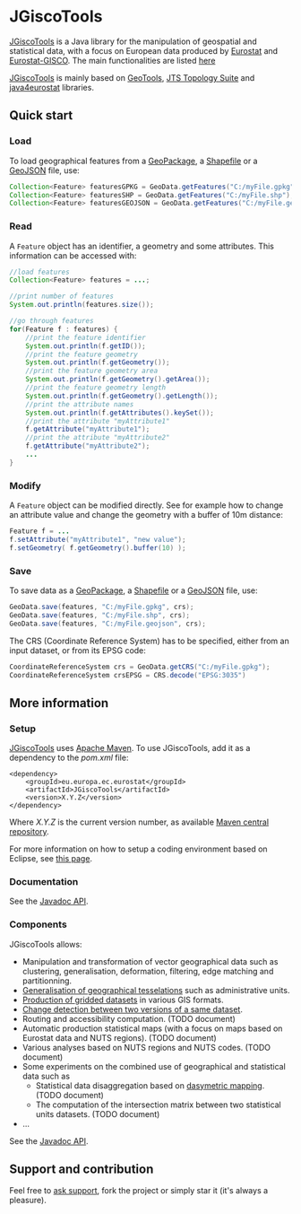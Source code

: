 # JGiscoTools

[JGiscoTools](https://github.com/eurostat/JGiscoTools) is a Java library for the manipulation of geospatial and statistical data, with a focus on European data produced by [Eurostat](http://ec.europa.eu/eurostat) and [Eurostat-GISCO](https://ec.europa.eu/eurostat/web/gisco). The main functionalities are listed [here](#components)

[JGiscoTools](https://github.com/eurostat/JGiscoTools) is mainly based on [GeoTools](http://www.geotools.org/), [JTS Topology Suite](https://locationtech.github.io/jts/) and [java4eurostat](https://github.com/eurostat/java4eurostat) libraries.

## Quick start

### Load

To load geographical features from a [GeoPackage](https://www.geopackage.org/), a [Shapefile](https://en.wikipedia.org/wiki/Shapefile) or a [GeoJSON](https://geojson.org/) file, use:

```java
Collection<Feature> featuresGPKG = GeoData.getFeatures("C:/myFile.gpkg");
Collection<Feature> featuresSHP = GeoData.getFeatures("C:/myFile.shp");
Collection<Feature> featuresGEOJSON = GeoData.getFeatures("C:/myFile.geojson");
```

### Read

A `Feature` object has an identifier, a geometry and some attributes. This information can be accessed with:

```java
//load features
Collection<Feature> features = ...;

//print number of features
System.out.println(features.size());

//go through features 
for(Feature f : features) {
	//print the feature identifier
	System.out.println(f.getID());
	//print the feature geometry
	System.out.println(f.getGeometry());
	//print the feature geometry area
	System.out.println(f.getGeometry().getArea());
	//print the feature geometry length
	System.out.println(f.getGeometry().getLength());
	//print the attribute names
	System.out.println(f.getAttributes().keySet());
	//print the attribute "myAttribute1"
	f.getAttribute("myAttribute1");
	//print the attribute "myAttribute2"
	f.getAttribute("myAttribute2");
	...
}
```

### Modify

A `Feature` object can be modified directly. See for example how to change an attribute value and change the geometry with a buffer of 10m distance:

```java
Feature f = ...
f.setAttribute("myAttribute1", "new value");
f.setGeometry( f.getGeometry().buffer(10) );
```

### Save

To save data as a [GeoPackage](https://www.geopackage.org/), a [Shapefile](https://en.wikipedia.org/wiki/Shapefile) or a [GeoJSON](https://geojson.org/) file, use:

```java
GeoData.save(features, "C:/myFile.gpkg", crs);
GeoData.save(features, "C:/myFile.shp", crs);
GeoData.save(features, "C:/myFile.geojson", crs);
```

The CRS (Coordinate Reference System) has to be specified, either from an input dataset, or from its EPSG code:

```java
CoordinateReferenceSystem crs = GeoData.getCRS("C:/myFile.gpkg");
CoordinateReferenceSystem crsEPSG = CRS.decode("EPSG:3035")
```

## More information

### Setup

[JGiscoTools](https://github.com/eurostat/JGiscoTools) uses [Apache Maven](http://maven.apache.org/). To use JGiscoTools, add it as a dependency to the *pom.xml* file:

```
<dependency>
	<groupId>eu.europa.ec.eurostat</groupId>
	<artifactId>JGiscoTools</artifactId>
	<version>X.Y.Z</version>
</dependency>
```

Where *X.Y.Z* is the current version number, as available [Maven central repository](https://search.maven.org/artifact/eu.europa.ec.eurostat/JGiscoTools).

For more information on how to setup a coding environment based on Eclipse, see [this page](https://github.com/eurostat/README/blob/master/docs/howto/java_eclipse_maven_git_quick_guide.md).

### Documentation

See the [Javadoc API](https://eurostat.github.io/JGiscoTools/src/site/apidocs/).

### Components

JGiscoTools allows:
- Manipulation and transformation of vector geographical data such as clustering, generalisation, deformation, filtering, edge matching and partitionning.
- [Generalisation of geographical tesselations](/src/site/regionsimplify) such as administrative units.
- [Production of gridded datasets](/src/site/gridmaker) in various GIS formats.
- [Change detection between two versions of a same dataset](/src/site/changedetection).
- Routing and accessibility computation. (TODO document)
- Automatic production statistical maps (with a focus on maps based on Eurostat data and NUTS regions). (TODO document)
- Various analyses based on NUTS regions and NUTS codes. (TODO document)
- Some experiments on the combined use of geographical and statistical data such as
  - Statistical data disaggregation based on [dasymetric mapping](https://en.wikipedia.org/wiki/Dasymetric_map). (TODO document)
  - The computation of the intersection matrix between two statistical units datasets. (TODO document)
- ...

See the [Javadoc API](https://eurostat.github.io/JGiscoTools/src/site/apidocs/).

## Support and contribution

Feel free to [ask support](https://github.com/eurostat/JGiscoTools/issues/new), fork the project or simply star it (it's always a pleasure).
